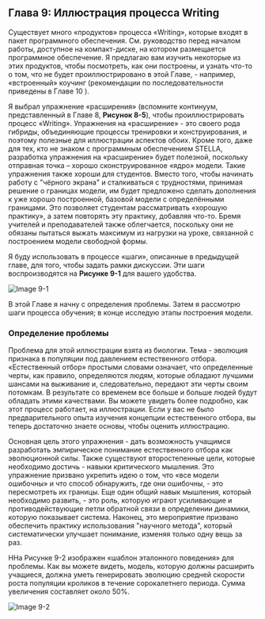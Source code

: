 ## Глава 9: Иллюстрация процесса Writing

Существует много «продуктов» процесса «Writing», которые входят в пакет программного обеспечения. См. руководство перед началом работы, доступное на компакт-диске, на котором размещается программное обеспечение. Я предлагаю вам изучить некоторые из этих продуктов, чтобы посмотреть, как они построены, и узнать что-то о том, что не будет проиллюстрировано в этой Главе, - например, «встроенный» коучинг (рекомендации по последовательности приведены в Главе 10 ).

Я выбрал упражнение «расширения» (вспомните континуум, представленный в Главе 8, **Рисунок 8-5**), чтобы проиллюстрировать процесс «Writing». Упражнения на «расширение» - это своего рода гибриды, объединяющие процессы тренировки и конструирования, и поэтому полезные для иллюстрации аспектов обоих. Кроме того, даже для тех, кто не знаком с программным обеспечением STELLA, разработка упражнения на «расширение» будет полезной, поскольку отправная точка – хорошо сконструированное «ядро» модели. Такие упражнения также хороши для студентов. Вместо того, чтобы начинать работу с "чёрного экрана" и сталкиваться с трудностями, принимая решение о границах модели, им будет предложено сделать дополнения к уже хорошо построенной, базовой модели с определёнными границами. Это позволяет студентам рассматривать «хорошую практику», а затем повторять эту практику, добавляя что-то. Бремя учителей и преподавателей также облегчается, поскольку они не обязаны пытаться выжать максимум из нагрузки на уроке, связанной с построением модели свободной формы.

Я буду использовать в процессе «шаги», описанные в предыдущей главе, для того, чтобы задать рамки дискуссии. Эти шаги воспроизводятся на **Рисунке 9-1** для вашего удобства.

![Image 9-1](https://github.com/postlogist/systemsthinking/blob/master/stella/Chapter09/Image%209-1.png?raw=true)

В этой Главе я начну с определения проблемы. Затем я рассмотрю шаги процесса обучения; в конце исследую этапы построения модели.

### Определение проблемы

Проблема для этой иллюстрации взята из биологии. Тема - эволюция признака в популяции под давлением естественного отбора. «Естественный отбор» простыми словами означает, что определенные черты, как правило, определяются людям, которые обладают лучшими шансами на выживание и, следовательно, передают эти черты своим потомкам. В результате со временем все больше и больше людей будут обладать этими качествами. Вы можете увидеть более подробно, как этот процесс работает, на иллюстрации. Если у вас не было предварительного опыта изучения концепции естественного отбора, вы теперь достаточно знаете основы, чтобы оценить иллюстрацию.

Основная цель этого упражнения - дать возможность учащимся разработать эмпирическое понимание естественного отбора как эволюционной силы. Также существуют второстепенные цели, которые необходимо достичь - навыки критического мышления. Это упражнение призвано укрепить идею о том, что «все модели ошибочны» и что способ обнаружить, где они ошибочны, - это пересмотреть их границы. Еще один общий навык мышления, который необходимо развить, - это роль, которую играют усиливающие и противодействующие петли обратной связи в определении динамики, которую показывает система. Наконец, это мероприятие призвано обеспечить практику использования "научного метода", который систематически улучшает понимание, изменяя только одну вещь за раз.

ННа Рисунке 9-2 изображен «шаблон эталонного поведения» для проблемы. Как вы можете видеть, модель, которую должны расширить учащиеся, должна уметь генерировать эволюцию средней скорости роста популяции кроликов в течение сорокалетнего периода. Сумма увеличения составляет около 50%.

![Image 9-2](https://github.com/postlogist/systemsthinking/blob/master/stella/Chapter09/Image%209-2.png?raw=true)





